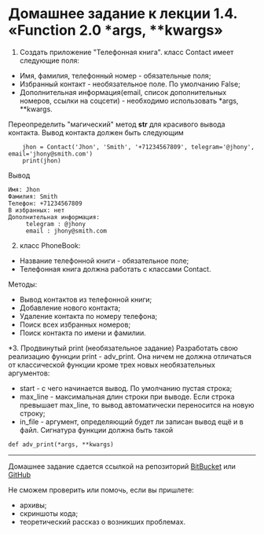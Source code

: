 # Домашнее задание к лекции 1.4. «Function 2.0 *args, \**kwargs»

1. Создать приложение "Телефонная книга".
класс Contact имеет следующие поля:
- Имя, фамилия, телефонный номер - обязательные поля;
- Избранный контакт - необязательное поле. По умолчанию False;
- Дополнительная информация(email, список дополнительных номеров, ссылки на соцсети) - необходимо использовать *args, \**kwargs.

Переопределить "магический" метод __str__ для красивого вывода контакта.
Вывод контакта должен быть следующим
```
    jhon = Contact('Jhon', 'Smith', '+71234567809', telegram='@jhony', email='jhony@smith.com')
    print(jhon)
```
Вывод 
```
Имя: Jhon
Фамилия: Smith
Телефон: +71234567809
В избранных: нет
Дополнительная информация:
	 telegram : @jhony
	 email : jhony@smith.com
```

2. класс PhoneBook:
- Название телефонной книги - обязательное поле;
- Телефонная книга должна работать с классами Contact.

Методы:
- Вывод контактов из телефонной книги;
- Добавление нового контакта;
- Удаление контакта по номеру телефона;
- Поиск всех избранных номеров;
- Поиск контакта по имени и фамилии.

\*3. Продвинутый print (необязательное задание)
Разработать свою реализацию функции print - adv_print. Она ничем не должна отличаться от классической функции кроме трех новых необязательных аргументов:
- start - с чего начинается вывод. По умолчанию пустая строка;
- max_line - максимальная длин строки при выводе. Если строка превышает max_line, то вывод автоматически переносится на новую строку;
- in_file - аргумент, определяющий будет ли записан вывод ещё и в файл.
Сигнатура функции должна быть такой
```
def adv_print(*args, **kwargs)
```

---
Домашнее задание сдается ссылкой на репозиторий [BitBucket](https://bitbucket.org/) или [GitHub](https://github.com/)

Не сможем проверить или помочь, если вы пришлете:
* архивы;
* скриншоты кода;
* теоретический рассказ о возникших проблемах.    
